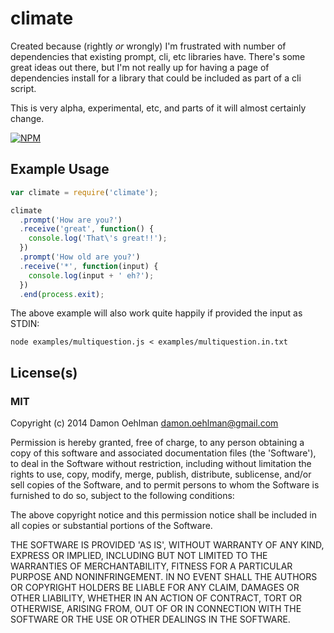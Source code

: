 # climate

Created because (rightly *or* wrongly) I'm frustrated with number of
dependencies that existing prompt, cli, etc libraries have.  There's
some great ideas out there, but I'm not really up for having a page
of dependencies install for a library that could be included as part
of a cli script.

This is very alpha, experimental, etc, and parts of it will almost
certainly change.


[![NPM](https://nodei.co/npm/climate.png)](https://nodei.co/npm/climate/)


## Example Usage

```js
var climate = require('climate');

climate
  .prompt('How are you?')
  .receive('great', function() {
    console.log('That\'s great!!');
  })
  .prompt('How old are you?')
  .receive('*', function(input) {
    console.log(input + ' eh?');
  })
  .end(process.exit);

```

The above example will also work quite happily if provided the input
as STDIN:

```
node examples/multiquestion.js < examples/multiquestion.in.txt
```

## License(s)

### MIT

Copyright (c) 2014 Damon Oehlman <damon.oehlman@gmail.com>

Permission is hereby granted, free of charge, to any person obtaining
a copy of this software and associated documentation files (the
'Software'), to deal in the Software without restriction, including
without limitation the rights to use, copy, modify, merge, publish,
distribute, sublicense, and/or sell copies of the Software, and to
permit persons to whom the Software is furnished to do so, subject to
the following conditions:

The above copyright notice and this permission notice shall be
included in all copies or substantial portions of the Software.

THE SOFTWARE IS PROVIDED 'AS IS', WITHOUT WARRANTY OF ANY KIND,
EXPRESS OR IMPLIED, INCLUDING BUT NOT LIMITED TO THE WARRANTIES OF
MERCHANTABILITY, FITNESS FOR A PARTICULAR PURPOSE AND NONINFRINGEMENT.
IN NO EVENT SHALL THE AUTHORS OR COPYRIGHT HOLDERS BE LIABLE FOR ANY
CLAIM, DAMAGES OR OTHER LIABILITY, WHETHER IN AN ACTION OF CONTRACT,
TORT OR OTHERWISE, ARISING FROM, OUT OF OR IN CONNECTION WITH THE
SOFTWARE OR THE USE OR OTHER DEALINGS IN THE SOFTWARE.
